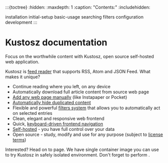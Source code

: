 :::{toctree}
:hidden:
:maxdepth: 1
:caption: "Contents:"
:includehidden:

installation
initial-setup
basic-usage
searching
filters
configuration
development
:::

# Kustosz documentation

Focus on the worthwhile content with Kustosz, open source self-hosted web application.

Kustosz is [feed reader](https://en.wikipedia.org/wiki/News_aggregator) that supports RSS, Atom and JSON Feed. What makes it unique?

* Continue reading where you left, on any device
* Automatically download full article content from source web page
* [Add any web page manually](basic-usage.md#adding-web-page-manually) (like Instapaper or Pocket)
* [Automatically hide duplicated content](basic-usage.md#deduplication)
* Flexible and powerful [filters system](./filters) that allows you to automatically act on selected entries
* Clean, elegant and responsive web frontend
* Quick, [keyboard-driven frontend navigation](basic-usage.md#keyboard-navigation)
* [Self-hosted](./installation) - you have full control over your data
* Open source - study, modify and use for any purpose (subject to [license terms](https://joinup.ec.europa.eu/collection/eupl/eupl-text-eupl-12))

Interested? Head on to [](./installation) page. We have single container image you can use to try Kustosz in safely isolated environment. Don't forget to perform [](./initial-setup).
